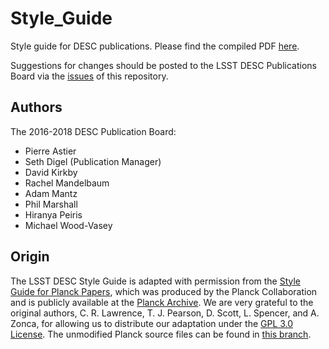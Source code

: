 # Style_Guide

Style guide for DESC publications. Please find the compiled PDF [here](https://github.com/LSSTDESC/Style_Guide/raw/compiled/Style_Guide.pdf).

Suggestions for changes should be posted to the LSST DESC Publications Board via the [issues](https://github.com/LSSTDESC/Style_Guide/issues/new?body=@LSSTDESC/pubboard) of this repository.

## Authors

The 2016-2018 DESC Publication Board:
* Pierre Astier
* Seth Digel (Publication Manager)
* David Kirkby
* Rachel Mandelbaum
* Adam Mantz
* Phil Marshall
* Hiranya Peiris
* Michael Wood-Vasey

## Origin

The LSST DESC Style Guide is adapted with permission from the [Style Guide for Planck Papers](https://www.cosmos.esa.int/documents/387566/387653/Planck_Style_Guide.pdf), which was produced by the Planck Collaboration and is publicly available at the [Planck Archive](https://www.cosmos.esa.int/web/planck/publications). We are very grateful to the original authors, C. R. Lawrence, T. J. Pearson, D. Scott, L. Spencer, and A. Zonca, for allowing us to distribute our adaptation under the [GPL 3.0 License](https://github.com/LSSTDESC/Style_Guide/blob/master/LICENSE).
The unmodified Planck source files can be found in [this branch](https://github.com/LSSTDESC/Style_Guide/tree/original-Planck-guide).
